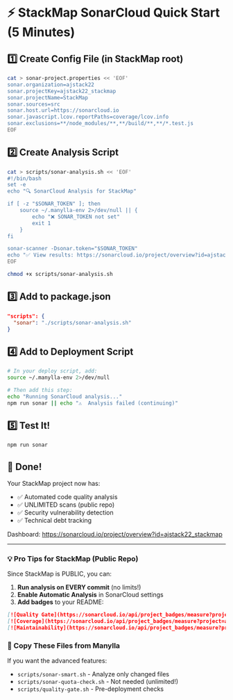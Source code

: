 # ⚡ StackMap SonarCloud Quick Start (5 Minutes)

## 1️⃣ Create Config File (in StackMap root)
```bash
cat > sonar-project.properties << 'EOF'
sonar.organization=ajstack22
sonar.projectKey=ajstack22_stackmap
sonar.projectName=StackMap
sonar.sources=src
sonar.host.url=https://sonarcloud.io
sonar.javascript.lcov.reportPaths=coverage/lcov.info
sonar.exclusions=**/node_modules/**,**/build/**,**/*.test.js
EOF
```

## 2️⃣ Create Analysis Script
```bash
cat > scripts/sonar-analysis.sh << 'EOF'
#!/bin/bash
set -e
echo "🔍 SonarCloud Analysis for StackMap"

if [ -z "$SONAR_TOKEN" ]; then
    source ~/.manylla-env 2>/dev/null || {
        echo "❌ SONAR_TOKEN not set"
        exit 1
    }
fi

sonar-scanner -Dsonar.token="$SONAR_TOKEN"
echo "✅ View results: https://sonarcloud.io/project/overview?id=ajstack22_stackmap"
EOF

chmod +x scripts/sonar-analysis.sh
```

## 3️⃣ Add to package.json
```json
"scripts": {
  "sonar": "./scripts/sonar-analysis.sh"
}
```

## 4️⃣ Add to Deployment Script
```bash
# In your deploy script, add:
source ~/.manylla-env 2>/dev/null

# Then add this step:
echo "Running SonarCloud analysis..."
npm run sonar || echo "⚠️  Analysis failed (continuing)"
```

## 5️⃣ Test It!
```bash
npm run sonar
```

## 🎯 Done!

Your StackMap project now has:
- ✅ Automated code quality analysis
- ✅ UNLIMITED scans (public repo)
- ✅ Security vulnerability detection
- ✅ Technical debt tracking

Dashboard: https://sonarcloud.io/project/overview?id=ajstack22_stackmap

---

### 💡 Pro Tips for StackMap (Public Repo)

Since StackMap is PUBLIC, you can:
1. **Run analysis on EVERY commit** (no limits!)
2. **Enable Automatic Analysis** in SonarCloud settings
3. **Add badges** to your README:
```markdown
[![Quality Gate](https://sonarcloud.io/api/project_badges/measure?project=ajstack22_stackmap&metric=alert_status)](https://sonarcloud.io/summary/new_code?id=ajstack22_stackmap)
[![Coverage](https://sonarcloud.io/api/project_badges/measure?project=ajstack22_stackmap&metric=coverage)](https://sonarcloud.io/summary/new_code?id=ajstack22_stackmap)
[![Maintainability](https://sonarcloud.io/api/project_badges/measure?project=ajstack22_stackmap&metric=sqale_rating)](https://sonarcloud.io/summary/new_code?id=ajstack22_stackmap)
```

### 🔄 Copy These Files from Manylla
If you want the advanced features:
- `scripts/sonar-smart.sh` - Analyze only changed files
- `scripts/sonar-quota-check.sh` - Not needed (unlimited!)
- `scripts/quality-gate.sh` - Pre-deployment checks